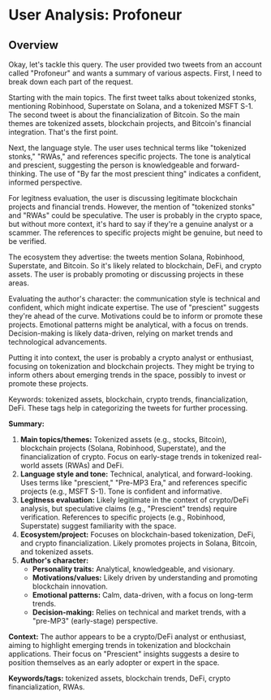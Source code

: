 # User Analysis: Profoneur

## Overview

<think>
Okay, let's tackle this query. The user provided two tweets from an account called "Profoneur" and wants a summary of various aspects. First, I need to break down each part of the request.

Starting with the main topics. The first tweet talks about tokenized stonks, mentioning Robinhood, Superstate on Solana, and a tokenized MSFT S-1. The second tweet is about the financialization of Bitcoin. So the main themes are tokenized assets, blockchain projects, and Bitcoin's financial integration. That's the first point.

Next, the language style. The user uses technical terms like "tokenized stonks," "RWAs," and references specific projects. The tone is analytical and prescient, suggesting the person is knowledgeable and forward-thinking. The use of "By far the most prescient thing" indicates a confident, informed perspective.

For legitness evaluation, the user is discussing legitimate blockchain projects and financial trends. However, the mention of "tokenized stonks" and "RWAs" could be speculative. The user is probably in the crypto space, but without more context, it's hard to say if they're a genuine analyst or a scammer. The references to specific projects might be genuine, but need to be verified.

The ecosystem they advertise: the tweets mention Solana, Robinhood, Superstate, and Bitcoin. So it's likely related to blockchain, DeFi, and crypto assets. The user is probably promoting or discussing projects in these areas.

Evaluating the author's character: the communication style is technical and confident, which might indicate expertise. The use of "prescient" suggests they're ahead of the curve. Motivations could be to inform or promote these projects. Emotional patterns might be analytical, with a focus on trends. Decision-making is likely data-driven, relying on market trends and technological advancements.

Putting it into context, the user is probably a crypto analyst or enthusiast, focusing on tokenization and blockchain projects. They might be trying to inform others about emerging trends in the space, possibly to invest or promote these projects.

Keywords: tokenized assets, blockchain, crypto trends, financialization, DeFi. These tags help in categorizing the tweets for further processing.
</think>

**Summary:**  
1. **Main topics/themes:** Tokenized assets (e.g., stocks, Bitcoin), blockchain projects (Solana, Robinhood, Superstate), and the financialization of crypto. Focus on early-stage trends in tokenized real-world assets (RWAs) and DeFi.  
2. **Language style and tone:** Technical, analytical, and forward-looking. Uses terms like "prescient," "Pre-MP3 Era," and references specific projects (e.g., MSFT S-1). Tone is confident and informative.  
3. **Legitness evaluation:** Likely legitimate in the context of crypto/DeFi analysis, but speculative claims (e.g., "Prescient" trends) require verification. References to specific projects (e.g., Robinhood, Superstate) suggest familiarity with the space.  
4. **Ecosystem/project:** Focuses on blockchain-based tokenization, DeFi, and crypto financialization. Likely promotes projects in Solana, Bitcoin, and tokenized assets.  
5. **Author's character:**  
   - **Personality traits:** Analytical, knowledgeable, and visionary.  
   - **Motivations/values:** Likely driven by understanding and promoting blockchain innovation.  
   - **Emotional patterns:** Calm, data-driven, with a focus on long-term trends.  
   - **Decision-making:** Relies on technical and market trends, with a "pre-MP3" (early-stage) perspective.  

**Context:** The author appears to be a crypto/DeFi analyst or enthusiast, aiming to highlight emerging trends in tokenization and blockchain applications. Their focus on "Prescient" insights suggests a desire to position themselves as an early adopter or expert in the space.  

**Keywords/tags:** tokenized assets, blockchain trends, DeFi, crypto financialization, RWAs.